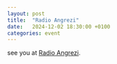 ```yaml
---
layout: post
title:  "Radio Angrezi"
date:   2024-12-02 18:30:00 +0100
categories: event
---
```


see you at [Radio Angrezi](http://radioangrezi.de).
